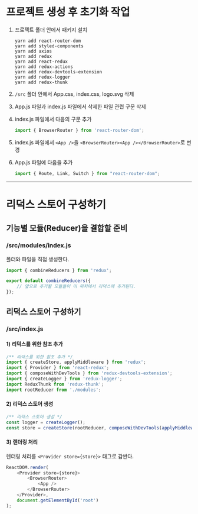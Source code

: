 # 프로젝트 생성 후 초기화 작업

1. 프로젝트 폴더 안에서 패키지 설치
    ```shell
    yarn add react-router-dom
    yarn add styled-components
    yarn add axios
    yarn add redux
    yarn add react-redux
    yarn add redux-actions
    yarn add redux-devtools-extension
    yarn add redux-logger
    yarn add redux-thunk
    ```

2. `/src` 폴더 안에서 App.css, index.css, logo.svg 삭제
3. App.js 파일과 index.js 파일에서 삭제한 파일 관련 구문 삭제
4. index.js 파일에서 다음의 구문 추가
    ```js
    import { BrowserRouter } from 'react-router-dom';
    ```
5. index.js 파일에서 `<App />`을 `<BrowserRouter><App /></BrowserRouter>`로 변경
6. App.js 파일에 다음을 추가
   ```js
   import { Route, Link, Switch } from "react-router-dom";

---------------

# 리덕스 스토어 구성하기

## 기능별 모듈(Reducer)을 결합할 준비

### /src/modules/index.js

폴더와 파일을 직접 생성한다.

```js
import { combineReducers } from 'redux';

export default combineReducers({
    // 앞으로 추가될 모듈들이 이 위치에서 리덕스에 추가된다.    
});
```

## 리덕스 스토어 구성하기

### /src/index.js

#### 1) 리덕스를 위한 참조 추가

```js
/** 리덕스를 위한 참조 추가 */
import { createStore, applyMiddleware } from 'redux';
import { Provider } from 'react-redux';
import { composeWithDevTools } from 'redux-devtools-extension';
import { createLogger } from 'redux-logger';
import ReduxThunk from 'redux-thunk';
import rootReducer from './modules';
```

#### 2) 리덕스 스토어 생성
```js
/** 리덕스 스토어 생성 */
const logger = createLogger();
const store = createStore(rootReducer, composeWithDevTools(applyMiddleware(logger, ReduxThunk)));
```

#### 3) 렌더링 처리

렌더링 처리를 `<Provider store={store}>` 태그로 감싼다.
```js
ReactDOM.render(
    <Provider store={store}>
        <BrowserRouter>
            <App />
        </BrowserRouter>
    </Provider>,
    document.getElementById('root')
);
```